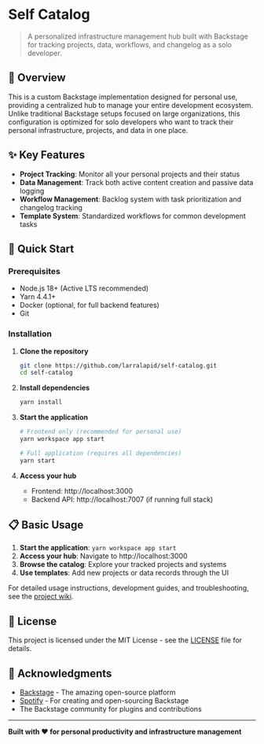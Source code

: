 # Self Catalog

> A personalized infrastructure management hub built with Backstage for tracking projects, data, workflows, and changelog as a solo developer.

## 🎯 Overview

This is a custom Backstage implementation designed for personal use, providing a centralized hub to manage your entire development ecosystem. Unlike traditional Backstage setups focused on large organizations, this configuration is optimized for solo developers who want to track their personal infrastructure, projects, and data in one place.

## ✨ Key Features

- **Project Tracking**: Monitor all your personal projects and their status
- **Data Management**: Track both active content creation and passive data logging
- **Workflow Management**: Backlog system with task prioritization and changelog tracking
- **Template System**: Standardized workflows for common development tasks

## 🚀 Quick Start

### Prerequisites
- Node.js 18+ (Active LTS recommended)
- Yarn 4.4.1+
- Docker (optional, for full backend features)
- Git

### Installation

1. **Clone the repository**
   ```bash
   git clone https://github.com/larralapid/self-catalog.git
   cd self-catalog
   ```

2. **Install dependencies**
   ```bash
   yarn install
   ```

3. **Start the application**
   ```bash
   # Frontend only (recommended for personal use)
   yarn workspace app start
   
   # Full application (requires all dependencies)
   yarn start
   ```

4. **Access your hub**
   - Frontend: http://localhost:3000
   - Backend API: http://localhost:7007 (if running full stack)

## 📋 Basic Usage

1. **Start the application**: `yarn workspace app start`
2. **Access your hub**: Navigate to http://localhost:3000
3. **Browse the catalog**: Explore your tracked projects and systems
4. **Use templates**: Add new projects or data records through the UI

For detailed usage instructions, development guides, and troubleshooting, see the [project wiki](../../wiki).

## 📄 License

This project is licensed under the MIT License - see the [LICENSE](LICENSE) file for details.

## 🙏 Acknowledgments

- [Backstage](https://backstage.io/) - The amazing open-source platform
- [Spotify](https://spotify.com/) - For creating and open-sourcing Backstage
- The Backstage community for plugins and contributions

---

**Built with ❤️ for personal productivity and infrastructure management**